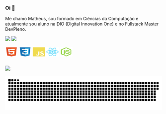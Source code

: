 ### Oi 👋

Me chamo Matheus, sou formado em Ciências da Computação e atualmente sou aluno na DIO (Digital Innovation One) e no Fullstack Master DevPleno.

<div style="display: inline_block">
  <img height="180em" src="https://github-readme-stats.vercel.app/api?username=matheusf06&show_icons=true&theme=synthwave"/>
  <img height="180em" src="https://github-readme-stats.vercel.app/api/top-langs/?username=matheusf06&layout=compact&langs_count=7&theme=synthwave"/>
</div>

<div style="display: inline_block">
  <br>
  <img align="center" alt="andfarias-HTML" height="30" width="40" src="https://raw.githubusercontent.com/devicons/devicon/master/icons/html5/html5-original.svg">
  <img align="center" alt="andfarias-CSS" height="30" width="40" src="https://raw.githubusercontent.com/devicons/devicon/master/icons/css3/css3-original.svg">
  <img align="center" alt="andfarias-Js" height="30" width="40" src="https://raw.githubusercontent.com/devicons/devicon/master/icons/javascript/javascript-plain.svg">
  <img align="center" alt="andfarias-React" height="30" width="40" src="https://raw.githubusercontent.com/devicons/devicon/master/icons/react/react-original.svg">
  <img align="center" alt="andfarias-nodejs" height="30" width="40" src="https://raw.githubusercontent.com/devicons/devicon/master/icons/nodejs/nodejs-plain.svg">
</div>
  
##

<div> 
  <a href="https://www.linkedin.com/in/matheusf06" target="_blank"><img src="https://img.shields.io/badge/-LinkedIn-%230077B5?style=for-the-badge&logo=linkedin&logoColor=white" target="_blank"></a>  
  
  ![Snake animation](https://github.com/andfarias/andfarias/blob/output/github-contribution-grid-snake.svg)
</div>
